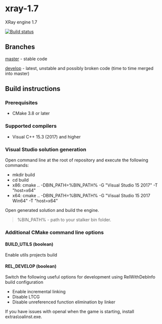 # xray-1.7
XRay engine 1.7

[![Build status](https://ci.appveyor.com/api/projects/status/fo8iwn5bvcmgnh8e?svg=true)](https://ci.appveyor.com/project/Im-dex/xray-162)

## Branches
[master](https://github.com/Im-dex/xray-16) - stable code

[develop](https://github.com/Im-dex/xray-162/tree/develop) - latest, unstable and possibly broken code (time to time merged into master)

## Build instructions
### Prerequisites
* CMake 3.8 or later

### Supported compilers
* Visual C++ 15.3 (2017) and higher

### Visual Studio solution generation
Open command line at the root of repository and execute the following commands:

* mkdir build
* cd build
* x86: cmake .. -DBIN_PATH=%BIN_PATH% -G "Visual Studio 15 2017" -T "host=x64"
* x64: cmake .. -DBIN_PATH=%BIN_PATH% -G "Visual Studio 15 2017 Win64" -T "host=x64"

Open generated solution and build the engine.

> %BIN_PATH% - path to your stalker bin folder.
          
### Additional CMake command line options

#### BUILD_UTILS (boolean)
Enable utils projects build

#### REL_DEVELOP (boolean)
Switch the following useful options for development using RelWithDebInfo build configuration
* Enable incremental linking
* Disable LTCG
* Disable unreferenced function elimination by linker

If you have issues with openal when the game is starting, install extras\oalinst.exe.
